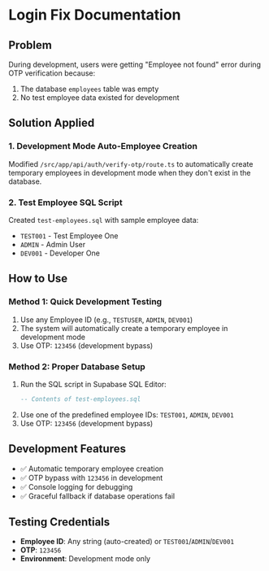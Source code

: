 # Login Fix Documentation

## Problem

During development, users were getting "Employee not found" error during OTP verification because:

1. The database `employees` table was empty
2. No test employee data existed for development

## Solution Applied

### 1. Development Mode Auto-Employee Creation

Modified `/src/app/api/auth/verify-otp/route.ts` to automatically create temporary employees in development mode when they don't exist in the database.

### 2. Test Employee SQL Script

Created `test-employees.sql` with sample employee data:

- `TEST001` - Test Employee One
- `ADMIN` - Admin User
- `DEV001` - Developer One

## How to Use

### Method 1: Quick Development Testing

1. Use any Employee ID (e.g., `TESTUSER`, `ADMIN`, `DEV001`)
2. The system will automatically create a temporary employee in development mode
3. Use OTP: `123456` (development bypass)

### Method 2: Proper Database Setup

1. Run the SQL script in Supabase SQL Editor:
   ```sql
   -- Contents of test-employees.sql
   ```
2. Use one of the predefined employee IDs: `TEST001`, `ADMIN`, `DEV001`
3. Use OTP: `123456` (development bypass)

## Development Features

- ✅ Automatic temporary employee creation
- ✅ OTP bypass with `123456` in development
- ✅ Console logging for debugging
- ✅ Graceful fallback if database operations fail

## Testing Credentials

- **Employee ID**: Any string (auto-created) or `TEST001`/`ADMIN`/`DEV001`
- **OTP**: `123456`
- **Environment**: Development mode only
